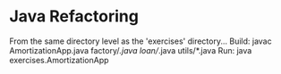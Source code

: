 Java Refactoring
====

From the same directory level as the 'exercises' directory...
Build: javac AmortizationApp.java factory/*.java loan/*.java utils/*.java
Run: java exercises.AmortizationApp

